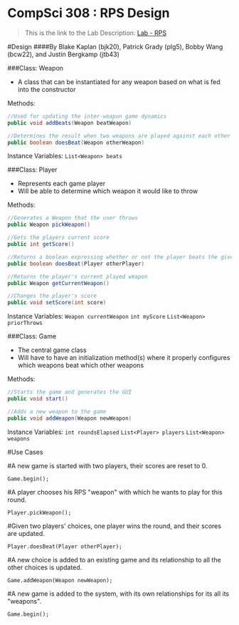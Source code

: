 CompSci 308 : RPS Design
===================

> This is the link to the Lab Description: 
[Lab - RPS](http://www.cs.duke.edu/courses/compsci308/spring16/classwork/02_design_rps/index.php)

#Design
####By Blake Kaplan (bjk20), Patrick Grady (plg5), Bobby Wang (bcw22), and Justin Bergkamp (jtb43)

###Class: Weapon

* A class that can be instantiated for any weapon based on what is fed into the constructor

Methods:
```java
//Used for updating the inter-weapon game dynamics
public void addBeats(Weapon beatWeapon)

//Determines the result when two weapons are played against each other
public boolean doesBeat(Weapon otherWeapon)
```
Instance Variables:
`List<Weapon> beats`


###Class: Player

* Represents each game player
* Will be able to determine which weapon it would like to throw

Methods:
```java
//Generates a Weapon that the user throws
public Weapon pickWeapon()

//Gets the players current score
public int getScore()

//Returns a boolean expressing whether or not the player beats the given other player
public boolean doesBeat(Player otherPlayer)

//Returns the player's current played weapon
public Weapon getCurrentWeapon()

//Changes the player's score
public void setScore(int score)
```
Instance Variables:
`Weapon currentWeapon`
`int myScore`
`List<Weapon> priorThrows`

###Class: Game
* The central game class
* Will have to have an initialization method(s) where it properly configures which weapons beat which other weapons

Methods:
```java
//Starts the game and generates the GUI
public void start()

//Adds a new weapon to the game
public void addWeapon(Weapon newWeapon)
```

Instance Variables:
`int roundsElapsed`
`List<Player> players`
`List<Weapon> weapons`

#Use Cases

#A new game is started with two players, their scores are reset to 0.

`Game.begin();`

#A player chooses his RPS "weapon" with which he wants to play for this round.

`Player.pickWeapon();`

#Given two players' choices, one player wins the round, and their scores are updated.

`Player.doesBeat(Player otherPlayer);`

#A new choice is added to an existing game and its relationship to all the other choices is updated.

`Game.addWeapon(Weapon newWeapon);`

#A new game is added to the system, with its own relationships for its all its "weapons".

`Game.begin();`